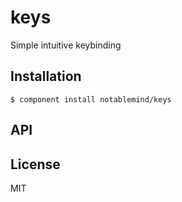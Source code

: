 
# keys

  Simple intuitive keybinding

## Installation

    $ component install notablemind/keys

## API

   

## License

  MIT
